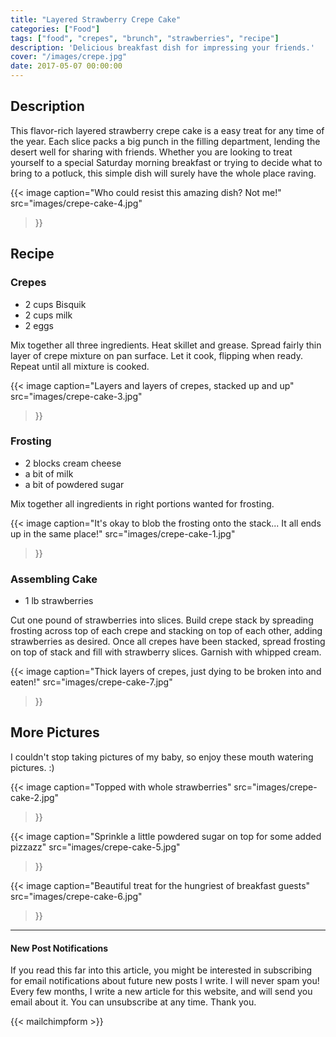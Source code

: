 ```yaml
---
title: "Layered Strawberry Crepe Cake"
categories: ["Food"]
tags: ["food", "crepes", "brunch", "strawberries", "recipe"]
description: 'Delicious breakfast dish for impressing your friends.'
cover: "/images/crepe.jpg"
date: 2017-05-07 00:00:00
---
```


## Description

This flavor-rich layered strawberry crepe cake is a easy treat for any time of the year. Each slice packs a big punch in the filling department, lending the desert well for sharing with friends. Whether you are looking to treat yourself to a special Saturday morning breakfast or trying to decide what to bring to a potluck, this simple dish will surely have the whole place raving.

{{< image 
    caption="Who could resist this amazing dish? Not me!"
    src="images/crepe-cake-4.jpg"
>}}

## Recipe

### Crepes

 - 2 cups Bisquik
 - 2 cups milk
 - 2 eggs

Mix together all three ingredients. Heat skillet and grease. Spread fairly thin layer of crepe mixture on pan surface. Let it cook, flipping when ready. Repeat until all mixture is cooked.

{{< image 
    caption="Layers and layers of crepes, stacked up and up"
    src="images/crepe-cake-3.jpg"
>}}

### Frosting
 - 2 blocks cream cheese
 - a bit of milk
 - a bit of powdered sugar

Mix together all ingredients in right portions wanted for frosting.

{{< image 
    caption="It's okay to blob the frosting onto the stack... It all ends up in the same place!"
    src="images/crepe-cake-1.jpg"
>}}

### Assembling Cake

 - 1 lb strawberries

Cut one pound of strawberries into slices. Build crepe stack by spreading frosting across top of each crepe and stacking on top of each other, adding strawberries as desired. Once all crepes have been stacked, spread frosting on top of stack and fill with strawberry slices. Garnish with whipped cream.

{{< image 
    caption="Thick layers of crepes, just dying to be broken into and eaten!"
    src="images/crepe-cake-7.jpg"
>}}

## More Pictures

I couldn't stop taking pictures of my baby, so enjoy these mouth watering pictures. :)

{{< image 
    caption="Topped with whole strawberries"
    src="images/crepe-cake-2.jpg"
>}}

{{< image 
    caption="Sprinkle a little powdered sugar on top for some added pizzazz"
    src="images/crepe-cake-5.jpg"
>}}

{{< image 
    caption="Beautiful treat for the hungriest of breakfast guests"
    src="images/crepe-cake-6.jpg"
>}}

---

#### New Post Notifications

If you read this far into this article, you might be interested in subscribing for email notifications about future new posts I write. I will never spam you! Every few months, I write a new article for this website, and will send you email about it. You can unsubscribe at any time. Thank you.

{{< mailchimpform >}}